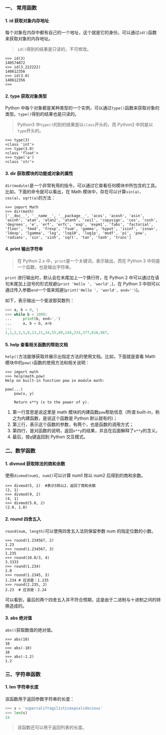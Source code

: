 ### 一、 常用函数

#### 1. id 获取对象内存地址

每个对象在内存中都有自己的一个地址，这个就是它的身份。可以通过`id()`函数来获取对象的内存地址。

> `id()`得到的结果是只读的，不可修改。

```Shell
>>> id(3)
140574872
>>> id(3.222222)
140612356
>>> id(3.0)
140612356
>>>
```

#### 2. type 获取对象类型

Python 中每个对象都是某种类型的一个实例，可以通过`type()`函数来获取对象的类型。`type()`得到的结果也是只读的。

> Python3 中`type()`的到的结果是以`class`开头的，而 Python2 中则是以`type`开头的。

```shell
>>> type(3)
<class 'int'>
>>> type(3.0)
<class 'float'>
>>> type('a')
<class 'str'>
```

#### 3. dir 获取模块的功能或对象的属性

`dir(module)`是一个非常有用的指令，可以通过它查看任何模块中所包含的工具。比如，下面的命令就可以看出，在 Math 模块中，存在可以计算`sin(a)`、`cos(a)`、`sqrt(a)`的方法：

```shell
>>> import Math
>>> dir(math)
['__doc__', '__name__', '__package__', 'acos', 'acosh', 'asin', 'asinh', 'atan', 'atan2', 'atanh', 'ceil', 'copysign', 'cos', 'cosh', 'degrees', 'e', 'erf', 'erfc', 'exp', 'expm1', 'fabs', 'factorial', 'floor', 'fmod', 'frexp', 'fsum', 'gamma', 'hypot', 'isinf', 'isnan', 'ldexp', 'lgamma', 'log', 'log10', 'log1p', 'modf', 'pi', 'pow', 'radians', 'sin', 'sinh', 'sqrt', 'tan', 'tanh', 'trunc']
```

#### 4. print 输出字符串

> 在 Python 2.x 中，`print`是一个关键词，表示输出，而在 Python 3 中则是一个函数，也是输出字符串。

`print` 进行输出时，默认会在末尾加上一个换行符，在 Python 2 中可以通过在语句末尾加上逗号的形式规避(`print 'Hello ', 'world',`)，在 Python 3 中则可以通过传入参数`end`一个值来规避(`print('Hello ', 'world', end='')`)。

如下，表示输出一个斐波那契数列：

```python
>>> a, b = 0, 1
>>> while b < 1000:
...     print(b, end=',')
...     a, b = b, a+b
...
1,1,2,3,5,8,13,21,34,55,89,144,233,377,610,987,
```

#### 5. help 查看相关函数的帮助文档

`help()`方法能够获取并展示出指定方法的使用文档。比如，下面就是查看 Math 模块中的`pow()`函数的使用方法和相关说明：

```shell
>>> import math
>>> help(math.pow)
Help on built-in function pow in module math:

pow(...)
    pow(x, y)

    Return x**y (x to the power of y).
```

1.	第一行意思是说这里是 math 模块的内建函数`pow`帮助信息（所谓 built-in，称之为内建函数，是说这个函数是 Python 默认就有的)；
2.	第三行，表示这个函数的参数，有两个，也是函数的调用方式；
3.	第四行，是对函数的说明，返回`x**y`的结果，并且在后面解释了`x**y`的含义。
4.	最后，按`q`键返回到 Python 交互模式。


### 二、数学函数

#### 1. divmod 获取除法的商和余数

使用`divmod(num1, num2)`可以计算 num1 除以 num2 后得到的商和余数。

```shell
>>> divmod(5, 2)  #表示5除以2，返回了商和余数
(2, 1)
>>> divmod(9, 2)
(4, 1)
>>> divmod(5.0, 2)
(2.0, 1.0)
```

#### 2. round 四舍五入

`round(num, length)`可以使用四舍五入法则保留参数 num 的指定位数的小数。

```shell
>>> round(1.234567, 2)
1.23
>>> round(1.234567, 3)
1.235
>>> round(10.0/3, 4)
3.3333
>>> round(1.234)
1.0
>>> round(1.2345, 3)
1.234 # 应该是：1.235
>>> round(2.235, 2)
2.23  # 应该是：2.24
```

可以看到，最后的两个四舍五入并不符合预期，这是由于二进制与十进制之间的转换造成的。

#### 3. abs 绝对值

`abs()`获取数值的绝对值。

```shell
>>> abs(10)
10
>>> abs(-10)
10
>>> abs(-1.2)
1.2
```

### 三、字符串函数

#### 1. len 字符串长度

该函数用于返回参数字符串的长度：

```python
>>> s = 'supercalifragilisticexpialidocious'
>>> len(s)
34
```

> 该函数还可以用于返回列表的长度。

